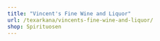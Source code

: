 ```yaml
---
title: "Vincent's Fine Wine and Liquor"
url: /texarkana/vincents-fine-wine-and-liquor/
shop: Spirituosen
---
```

